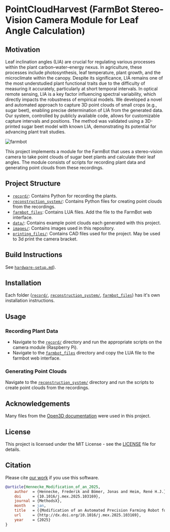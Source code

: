# PointCloudHarvest (FarmBot Stereo-Vision Camera Module for Leaf Angle Calculation)

## Motivation
Leaf inclination angles (LIA) are crucial for regulating various processes within the plant carbon–water–energy nexus. In agriculture, these processes include photosynthesis, leaf temperature, plant growth, and the microclimate within the canopy. Despite its significance, LIA remains one of the most understudied plant functional traits due to the difficulty of measuring it accurately, particularly at short temporal intervals. In optical remote sensing, LIA is a key factor influencing spectral variability, which directly impacts the robustness of empirical models. We developed a novel and automated approach to capture 3D point clouds of small crops (e.g., sugar beet), enabling precise determination of LIA from the generated data. Our system, controlled by publicly available code, allows for customizable capture intervals and positions. The method was validated using a 3D-printed sugar beet model with known LIA, demonstrating its potential for advancing plant trait studies.

![farmbot](images/fig1_farmbot.png)

This project implements a module for the FarmBot that uses a stereo-vision camera to take point clouds of sugar beet plants and calculate their leaf angles. The module consists of scripts for recording plant data and generating point clouds from these recordings.

## Project Structure

- [`record/`](record/): Contains Python for recording the plants.
- [`reconstruction_system/`](reconstruction_system/): Contains Python files for creating point clouds from the recordings.
- [`farmbot_files`](farmbot_files/): Contains LUA files. Add the file to the FarmBot web interface.
- [`data/`](data/): Contains example point clouds each generated with this project.
- [`images/`](images/): Contains images used in this repository.
- [`printing_files/`](printing_files/): Contains CAD files used for the project. May be used to 3d print the camera bracket.

## Build Instructions
See [`hardware-setup.md`](hardware-setup.md)).

## Installation

Each folder ([`record/`](record/), [`reconstruction_system/`](reconstruction_system/), [`farmbot_files`](farmbot_files/)) has it's own installation instructions.

## Usage

### Recording Plant Data

- Navigate to the [`record/`](record/) directory and run the appropriate scripts on the camera module (Raspberry Pi).
- Navigate to the [`farmbot_files`](farmbot_files/) directory and copy the LUA file to the farmbot web interface.

### Generating Point Clouds

Navigate to the [`reconstruction_system/`](reconstruction_system/) directory and run the scripts to create point clouds from the recordings.

## Acknowledgements

Many files from the [Open3D documentation](http://www.open3d.org/docs/release/) were used in this project.

## License

This project is licensed under the MIT License - see the [LICENSE](LICENSE) file for details.

## Citation

Please cite [our work](https://doi.org/10.1016/j.mex.2025.103169) if you use this software.
```bibtex
@article{Hennecke_Modification_of_an_2025,
    author  = {Hennecke, Frederik and Bömer, Jonas and Heim, René H.J.},
    doi     = {10.1016/j.mex.2025.103169},
    journal = {MethodsX},
    month   = jan,
    title   = {{Modification of an Automated Precision Farming Robot for High Temporal Resolution Measurement of Leaf Angle Dynamics using Stereo Vision}},
    url     = {http://dx.doi.org/10.1016/j.mex.2025.103169},
    year    = {2025}
}
```